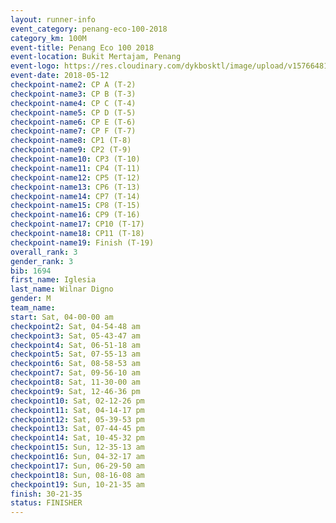 ```yaml
--- 
layout: runner-info 
event_category: penang-eco-100-2018 
category_km: 100M 
event-title: Penang Eco 100 2018 
event-location: Bukit Mertajam, Penang 
event-logo: https://res.cloudinary.com/dykbosktl/image/upload/v1576648106/Logo/Logo_lovxhg.jpg 
event-date: 2018-05-12 
checkpoint-name2: CP A (T-2) 
checkpoint-name3: CP B (T-3) 
checkpoint-name4: CP C (T-4) 
checkpoint-name5: CP D (T-5) 
checkpoint-name6: CP E (T-6) 
checkpoint-name7: CP F (T-7) 
checkpoint-name8: CP1 (T-8) 
checkpoint-name9: CP2 (T-9) 
checkpoint-name10: CP3 (T-10) 
checkpoint-name11: CP4 (T-11) 
checkpoint-name12: CP5 (T-12) 
checkpoint-name13: CP6 (T-13) 
checkpoint-name14: CP7 (T-14) 
checkpoint-name15: CP8 (T-15) 
checkpoint-name16: CP9 (T-16) 
checkpoint-name17: CP10 (T-17) 
checkpoint-name18: CP11 (T-18) 
checkpoint-name19: Finish (T-19) 
overall_rank: 3
gender_rank: 3
bib: 1694
first_name: Iglesia
last_name: Wilnar Digno
gender: M
team_name: 
start: Sat, 04-00-00 am
checkpoint2: Sat, 04-54-48 am
checkpoint3: Sat, 05-43-47 am
checkpoint4: Sat, 06-51-18 am
checkpoint5: Sat, 07-55-13 am
checkpoint6: Sat, 08-58-53 am
checkpoint7: Sat, 09-56-10 am
checkpoint8: Sat, 11-30-00 am
checkpoint9: Sat, 12-46-36 pm
checkpoint10: Sat, 02-12-26 pm
checkpoint11: Sat, 04-14-17 pm
checkpoint12: Sat, 05-39-53 pm
checkpoint13: Sat, 07-44-45 pm
checkpoint14: Sat, 10-45-32 pm
checkpoint15: Sun, 12-35-13 am
checkpoint16: Sun, 04-32-17 am
checkpoint17: Sun, 06-29-50 am
checkpoint18: Sun, 08-16-08 am
checkpoint19: Sun, 10-21-35 am
finish: 30-21-35
status: FINISHER
--- 
```

